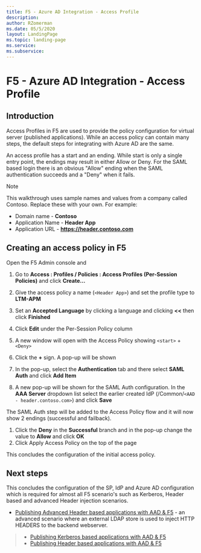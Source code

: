 ```yaml
---
title: F5 - Azure AD Integration - Access Profile
description: 
author: RZomerman
ms.date: 05/5/2020
layout: LandingPage
ms.topic: landing-page
ms.service: 
ms.subservice:
---
```


# F5 - Azure AD Integration - Access Profile

## Introduction

Access Profiles in F5 are used to provide the policy configuration for virtual server (published applications). While an access policy can contain many steps, the default steps for integrating with Azure AD are the same.

An access profile has a start and an ending. While start is only a single entry point, the endings may result in either Allow or Deny. For the SAML based login there is an obvious "Allow" ending when the SAML authentication succeeds and a "Deny" when it fails.

> [!NOTE]
> This walkthrough uses sample names and values from a company called Contoso. Replace these with your own. For example:
>
> - Domain name - **Contoso**
> - Application Name - **Header App**
> - Application URL - **https://header.contoso.com**

## Creating an access policy in F5

Open the F5 Admin console and
1. Go to **Access : Profiles / Policies : Access Profiles (Per-Session Policies)** and click **Create...**
1. Give the access policy a name (`<Header App>`) and set the profile type to **LTM-APM**
1. Set an **Accepted Language** by clicking a language and clicking **<<** then click **Finished**

1. Click **Edit** under the Per-Session Policy column
1. A new window will open with the Access Policy showing `<start>` + `<Deny>`
1. Click the **+** sign. A pop-up will be shown
1. In the pop-up, select the **Authentication** tab and there select **SAML Auth** and click **Add Item**
1. A new pop-up will be shown for the SAML Auth configuration. In the **AAA Server** dropdown list select the earlier created IdP (/Common/`<AAD - header.contoso.com>`) and click **Save**

The SAML Auth step will be added to the Access Policy flow and it will now show 2 endings (successful and failback).

1. Click the **Deny** in the **Successful** branch and in the pop-up change the value to **Allow** and click **OK**
1. Click Apply Access Policy on the top of the page

This concludes the configuration of the initial access policy.

## Next steps

This concludes the configuration of the SP, IdP and Azure AD configuration which is required for almost all F5 scenario's such as Kerberos, Header based and advanced Header injection scenarios.

- [Publishing Advanced Header based applications with AAD & F5](f5-advanced-header.md) - an advanced scenario where an external LDAP store is used to inject HTTP HEADERS to the backend webserver.

> - [Publishing Kerberos based applications with AAD & F5](f5-kerberos.md)
> - [Publishing Header based applications with AAD & F5](f5-header.md)
